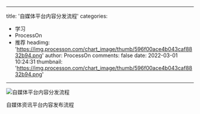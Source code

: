 
---
title: '自媒体平台内容分发流程'
categories: 
 - 学习
 - ProcessOn
 - 推荐
headimg: 'https://img.processon.com/chart_image/thumb/596f00ace4b043caf8832b94.png'
author: ProcessOn
comments: false
date: 2022-03-01 10:24:31
thumbnail: 'https://img.processon.com/chart_image/thumb/596f00ace4b043caf8832b94.png'
---

<div>   
<img class="thumb" alt="自媒体平台内容分发流程" src="https://img.processon.com/chart_image/thumb/596f00ace4b043caf8832b94.png" referrerpolicy="no-referrer">
<p>自媒体资讯平台内容发布流程</p>  
</div>
            
